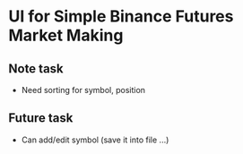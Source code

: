 # UI for Simple Binance Futures Market Making

## Note task
- Need sorting for symbol, position

## Future task
- Can add/edit symbol (save it into file ...)
